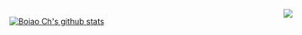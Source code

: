 <a href="http://ultravioletbat.deviantart.com/art/Yay-Evil-111710573">
  <img src="https://raw.githubusercontent.com/hlissner/doom-emacs/screenshots/cacochan.png" align="right" />
</a>

[![Boiao Ch's github stats](https://github-profile-trophy.vercel.app/?username=liaobinbin&theme=light&column=5&no-bg=true&no-frame=true)](https://github.com/liaobinbin)
<!--
[![Boiao Ch's github stats](https://github-readme-stats.vercel.app/api?username=liaobinbin&include_all_commits=true&show_icons=true&hide_title=true&hide_border=true)](https://github.com/liaobinbin)
-->
